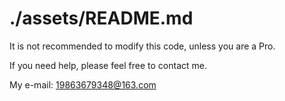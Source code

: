 # ./assets/README.md

It is not recommended to modify this code, unless you are a Pro.

If you need help, please feel free to contact me.

My e-mail: 19863679348@163.com
